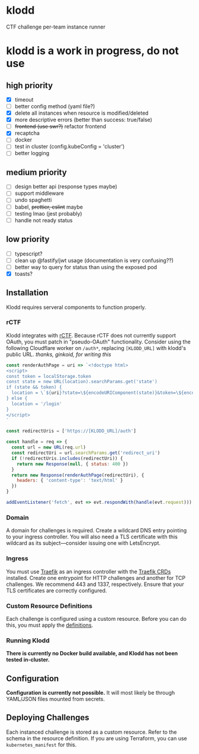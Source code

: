 # klodd
CTF challenge per-team instance runner

# klodd is a work in progress, do not use

## high priority
- [x] timeout
- [ ] better config method (yaml file?)
- [x] delete all instances when resource is modified/deleted
- [x] more descriptive errors (better than success: true/false)
- [ ] ~~frontend (use swr?)~~ refactor frontend
- [x] recaptcha
- [ ] docker
- [ ] test in cluster (config.kubeConfig = 'cluster')
- [ ] better logging

## medium priority
- [ ] design better api (response types maybe)
- [ ] support middleware
- [ ] undo spaghetti
- [ ] babel, ~~prettier, eslint~~ maybe
- [ ] testing lmao (jest probably)
- [ ] handle not ready status

## low priority
- [ ] typescript?
- [ ] clean up @fastify/jwt usage (documentation is very confusing??)
- [ ] better way to query for status than using the exposed pod
- [x] toasts?

## Installation

Klodd requires serveral components to function properly.

### rCTF
Klodd integrates with [rCTF](https://github.com/redpwn/rctf). Because rCTF does not currently support OAuth, you must patch in "pseudo-OAuth" functionality. Consider using the following Cloudflare worker on `/auth*`, replacing `[KLODD_URL]` with klodd's public URL. *thanks, ginkoid, for writing this*

```js
const renderAuthPage = uri => `<!doctype html>
<script>
const token = localStorage.token
const state = new URL(location).searchParams.get('state')
if (state && token) {
  location = \`${uri}?state=\${encodeURIComponent(state)}&token=\${encodeURIComponent(token)}\`
} else {
  location = '/login'
}
</script>
`

const redirectUris = ['https://[KLODD_URL]/auth']

const handle = req => {
  const url = new URL(req.url)
  const redirectUri = url.searchParams.get('redirect_uri')
  if (!redirectUris.includes(redirectUri)) {
    return new Response(null, { status: 400 })
  }
  return new Response(renderAuthPage(redirectUri), {
    headers: { 'content-type': 'text/html' }
  })
}

addEventListener('fetch', evt => evt.respondWith(handle(evt.request)))
```

### Domain
A domain for challenges is required. Create a wildcard DNS entry pointing to your ingress controller. You will also need a TLS certificate with this wildcard as its subject—consider issuing one with LetsEncrypt.

### Ingress
You must use [Traefik](https://traefik.io/traefik/) as an ingress controller with the [Traefik CRDs](https://doc.traefik.io/traefik/reference/dynamic-configuration/kubernetes-crd/) installed. Create one entrypoint for HTTP challenges and another for TCP challenges. We recommend 443 and 1337, respectively. Ensure that your TLS certificates are correctly configured.

### Custom Resource Definitions
Each challenge is configured using a custom resource. Before you can do this, you must apply the [definitions](manifests/klodd-crd.yaml).

### Running Klodd
**There is currently no Docker build available, and Klodd has not been tested in-cluster.**

## Configuration
**Configuration is currently not possible.** It will most likely be through YAML/JSON files mounted from secrets.

## Deploying Challenges
Each instanced challenge is stored as a custom resource. Refer to the schema in the resource definition. If you are using Terraform, you can use `kubernetes_manifest` for this.
